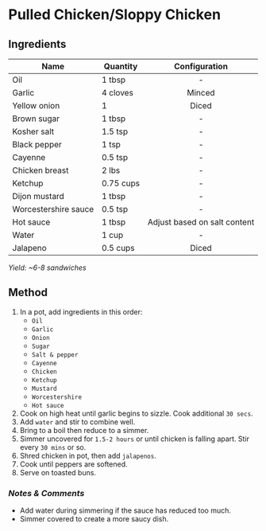 # Pulled Chicken/Sloppy Chicken

## Ingredients

| Name                 | Quantity  |        Configuration         |
| -------------------- | --------- | :--------------------------: |
| Oil                  | 1 tbsp    |              -               |
| Garlic               | 4 cloves  |            Minced            |
| Yellow onion         | 1         |            Diced             |
| Brown sugar          | 1 tbsp    |              -               |
| Kosher salt          | 1.5 tsp   |              -               |
| Black pepper         | 1 tsp     |              -               |
| Cayenne              | 0.5 tsp   |              -               |
| Chicken breast       | 2 lbs     |              -               |
| Ketchup              | 0.75 cups |              -               |
| Dijon mustard        | 1 tbsp    |              -               |
| Worcestershire sauce | 0.5 tsp   |              -               |
| Hot sauce            | 1 tbsp    | Adjust based on salt content |
| Water                | 1 cup     |              -               |
| Jalapeno             | 0.5 cups  |            Diced             |

_Yield: ~6-8 sandwiches_

## Method

1. In a pot, add ingredients in this order:
    - `Oil`
    - `Garlic`
    - `Onion`
    - `Sugar`
    - `Salt & pepper`
    - `Cayenne`
    - `Chicken`
    - `Ketchup`
    - `Mustard`
    - `Worcestershire`
    - `Hot sauce`
1. Cook on high heat until garlic begins to sizzle. Cook additional `30 secs`.
1. Add `water` and stir to combine well.
1. Bring to a boil then reduce to a simmer.
1. Simmer uncovered for `1.5-2 hours` or until chicken is falling apart. Stir every `30 mins` or so.
1. Shred chicken in pot, then add `jalapenos`.
1. Cook until peppers are softened.
1. Serve on toasted buns.

### _Notes & Comments_

-   Add water during simmering if the sauce has reduced too much.
-   Simmer covered to create a more saucy dish.
